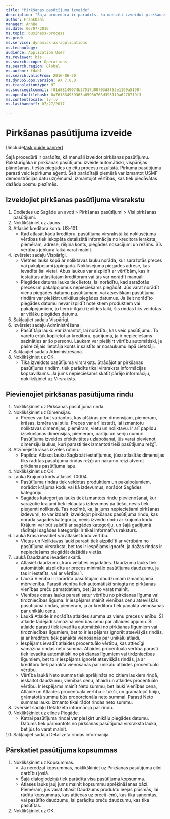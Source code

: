 ```yaml
--- 
title: "Pirkšanas pasūtījuma izveide"
description: "Šajā procedūrā ir parādīts, kā manuāli izveidot pirkšanas pasūtījumu."
author: FrankDahl
manager: AnnBe
ms.date: 06/07/2016
ms.topic: business-process
ms.prod: 
ms.service: dynamics-ax-applications
ms.technology: 
audience: Application User
ms.reviewer: bis
ms.search.scope: Operations
ms.search.region: Global
ms.author: fdahl
ms.search.validFrom: 2016-06-30
ms.dyn365.ops.version: AX 7.0.0
ms.translationtype: HT
ms.sourcegitcommit: f01d88149074b37517d00f03d8f55e1199a5198f
ms.openlocfilehash: 0a761834939363a6598b768d3931f9a6278719f3
ms.contentlocale: lv-lv
ms.lasthandoff: 07/27/2017

---
```

# <a name="create-a-purchase-order"></a>Pirkšanas pasūtījuma izveide

[!include[task guide banner](../../includes/task-guide-banner.md)]

Šajā procedūrā ir parādīts, kā manuāli izveidot pirkšanas pasūtījumu. Raksturīgāka ir pirkšanas pasūtījumu izveide automātiski, vispārējas plānošanas, tiešās piegādes un citu procesu rezultātā. Pirkuma pasūtījumu parasti veic iepirkuma aģenti. Šeit parādītajā piemērā var izmantot USMF demonstrācijas datu uzņēmumā, izmantojot vērtības, kas tiek piedāvātas dažādu posmu piezīmēs.


## <a name="create-the-purchase-order-header"></a>Izveidojiet pirkšanas pasūtījuma virsrakstu
1. Dodieties uz Sagāde un avoti > Pirkšanas pasūtījumi > Visi pirkšanas pasūtījumi.
2. Noklikšķiniet uz Jauns.
3. Atlasiet kreditora kontu US-101.
    * Kad atlasāt kādu kreditoru, pasūtījuma virsrakstā kā noklusējuma vērtības tiek iekopēta detalizētā informācija no kreditora ieraksta, piemēram, adrese, rēķina konts, piegādes nosacījumi un režīms. Šīs vērtības jebkurā laikā varat mainīt.  
4. Izvērsiet sadaļu Vispārīgi.
    * Vietnes lauks kopā ar noliktavas lauku norāda, kur saražotās preces vai pakalpojumi jāpiegādā. Noklusējuma piegādes adrese, kas ievadīta šai vietai. Abus laukus var aizpildīt ar vērtībām, kas ir iestatītas atlasītajam kreditoram vai tās var norādīt manuāli.  
    * Piegādes datuma lauks tiek lietots, lai norādītu, kad saražotās preces un pakalpojumus nepieciešams piegādāt. Jūs varat norādīt vienu piegādes datumu pasūtījumam, vai atsevišķām pasūtījuma rindām var piešķirt unikālus piegādes datumus. Ja šeit norādīto piegādes datumu nevar izpildīt noteiktiem produktiem vai pakalpojumiem, jo tiem ir ilgāki izpildes laiki, šīs rindas tiks veidotas ar vēlāku piegādes datumu.  
5. Sakļaujiet sadaļu Vispārīgi.
6. Izvērsiet sadaļu Administrēšana.
    * Pasūtītāja lauku var izmantot, lai norādītu, kas veic pasūtījumu. To varētu ērtāk koplietot ar kreditoru, gadījumā, ja ir nepieciešams sazināties ar šo personu. Laukam var piešķirt vērtību automātiski, ja pašreizējais lietotāja konts ir saistīts ar nosaukumu lapā Lietotāji.  
7. Sakļaujiet sadaļu Administrēšana.
8. Noklikšķiniet uz OK.
    * Tika izveidots pasūtījuma virsraksts. Strādājot ar pirkšanas pasūtījuma rindām, tiek parādīts tikai virsraksta informācijas kopsavilkums. Ja jums nepieciešams skatīt pārējo informāciju, noklikšķiniet uz Virsraksts.  

## <a name="add-a-purchase-order-line"></a>Pievienojiet pirkšanas pasūtījuma rindu
1. Noklikšķiniet uz Pirkšanas pasūtījuma rinda.
2. Noklikšķiniet uz Dimensijas.
    * Preces var būt variantos, kas atšķiras pēc dimensijām, piemēram, krāsas, izmēra vai stilu. Preces var arī iestatīt, lai izmantotu noliktavas dimensijas, piemēram, vietu un noliktavu. Ir arī papildu izsekošanas dimensijas, piemēram, partiju un sēriju numuri. Pasūtījuma izveides efektivitātes uzlabošanai, jūs varat pievienot dimensiju laukus, kuri parasti tiek izmantoti tieši pasūtījumu režģī.  
3. Atzīmējiet krāsas izvēles rūtiņu.
    * Papildu: Atlasot lauku Saglabāt iestatījumus, jūsu atlasītās dimensijas tiks rādītas pasūtījuma rindas režģī arī nākamo reizi atverot pirkšanas pasūtījuma lapu.  
4. Noklikšķiniet uz OK.
5. Laukā Krājuma kods atlasiet T0004.
    * Pasūtījuma rindas tiek veidotas produktiem un pakalpojumiem, norādot krājuma kodu vai kā izdevumus, norādot Sagādes kategoriju.  
    * Sagādes kategorijas lauks tiek izmantots rindu pievienošanai, kur saražotie krājumi tiek iekļautas izdevumos pa tiešo, nevis tiek pieņemti noliktavā. Tas nozīmē, ka, ja jums nepieciešami pirkšanas izdevumi, to var izdarīt, izveidojot pirkšanas pasūtījuma rindu, kas norāda sagādes kategoriju, nevis izveido rindu ar krājuma kodu. Krājumi var būt saistīti ar sagādes kategoriju, un šajā gadījumā rādītajai sagādes kategorijai ir tikai informatīvs raksturs.  
6. Laukā Krāsa ievadiet vai atlasiet kādu vērtību.
    * Vietas un Noliktavas lauki parasti tiek aizpildīti ar vērtībām no pasūtījuma virsraksta, bet tos ir iespējams ignorēt, ja dažas rindas ir nepieciešams piegādāt dažādās vietās.  
7. Laukā Daudzums ievadiet skaitli.
    * Atlasiet daudzumu, kuru vēlaties iegādāties. Daudzuma lauks tiek automātiski aizpildīts ar preces minimālo pasūtījuma daudzumu, ja tas ir iestatīts, vai ar vērtību 1.  
    * Laukā Vienība ir norādīta pasūtītajam daudzumam izmantojamā mērvienība. Parasti vienība tiek automātiski sniegta no pirkšanas vienības preču pamatdatiem, bet jūs to varat mainīt.  
    * Vienības cenas lauks parasti satur vērtību no pirkšanas līguma vai tirdzniecības līguma. Ir iespējams mainīt vienības cenu atsevišķās pasūtījuma rindās, piemēram, ja ar kreditoru tiek panākta vienošanās par unikālu cenu.  
    * Laukā Atlaide ir norādīta atlaides summa uz vienu preces vienību. Šī atlaide tādējādi samazina vienības cenu par atlaides apjomu. Šī atlaide parasti tiek ievadīta automātiski no pirkšanas līgumiem vai tirdzniecības līgumiem, bet to ir iespējams ignorēt atsevišķās rindās, ja ar kreditoru tiek panākta vienošanās par unikālu atlaidi.  
    * Iespējams ievadīt atlaides procentuālo vērtību, kas attiecīgi samazina rindas neto summa. Atlaides procentuālā vērtība parasti tiek ievadīta automātiski no pirkšanas līgumiem vai tirdzniecības līgumiem, bet to ir iespējams ignorēt atsevišķās rindās, ja ar kreditoru tiek panākta vienošanās par unikālu atlaides procentuālo vērtību.  
    * Vērtība laukā Neto summa tiek aprēķināta no citiem laukiem rindā, ieskaitot daudzumu, vienības cenu, atlaidi un atlaides procentuālo vērtību. Ir iespējams mainīt Neto summu, bet lauki Vienības cena, Atlaide un Atlaides procentuālā vērtība ir tukši, un grāmatojot līniju, grāmatotā summa būs proporcionāla neto summai. Parasti Neto summas lauku izmanto tikai rādot rindas neto summu.  
8. Izvērsiet sadaļu Detalizēta informācija par rindu.
9. Noklikšķiniet uz cilnes Piegāde.
    * Katrai pasūtījuma rindai var piešķirt unikālu piegādes datumu. Datums tiek pārmantots no pirkšanas pasūtījuma virsraksta lauka, bet jūs to varat mainīt.  
10. Sakļaujiet sadaļu Detalizēta rindas informācija.

## <a name="review-order-totals"></a>Pārskatiet pasūtījuma kopsummas
1. Noklikšķiniet uz Kopsummas.
    * Ja neredzat kopsummas, noklikšķiniet uz Pirkšanas pasūtījuma cilni darbību joslā.  
    * Šajā dialoglodziņā tiek parādīta visa pasūtījuma kopsumma.  
    * Atlases lauks ļauj jums mainīt kopsummu aprēķināšanas bāzi. Piemēram, jūs varat atlasīt Daudzums produktu ieejas plūsmās, lai rādītu kopsummas, kas attiecas uz preci(-ēm), kas tika saņemtas, vai pasūtīto daudzumu, lai parādītu preču daudzumu, kas tika pasūtītas.  
2. Noklikšķiniet uz OK.


